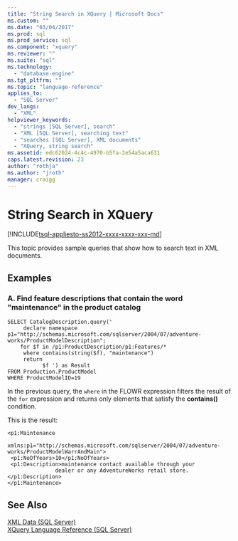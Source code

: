 ```yaml
---
title: "String Search in XQuery | Microsoft Docs"
ms.custom: ""
ms.date: "03/04/2017"
ms.prod: sql
ms.prod_service: sql
ms.component: "xquery"
ms.reviewer: ""
ms.suite: "sql"
ms.technology: 
  - "database-engine"
ms.tgt_pltfrm: ""
ms.topic: "language-reference"
applies_to: 
  - "SQL Server"
dev_langs: 
  - "XML"
helpviewer_keywords: 
  - "strings [SQL Server], search"
  - "XML [SQL Server], searching text"
  - "searches [SQL Server], XML documents"
  - "XQuery, string search"
ms.assetid: edc62024-4c4c-4970-b5fa-2e54a5aca631
caps.latest.revision: 23
author: "rothja"
ms.author: "jroth"
manager: craigg
---
```

# String Search in XQuery
[!INCLUDE[tsql-appliesto-ss2012-xxxx-xxxx-xxx-md](../includes/tsql-appliesto-ss2012-xxxx-xxxx-xxx-md.md)]

  This topic provides sample queries that show how to search text in XML documents.  
  
## Examples  
  
### A. Find feature descriptions that contain the word "maintenance" in the product catalog  
  
```  
SELECT CatalogDescription.query('  
     declare namespace p1="http://schemas.microsoft.com/sqlserver/2004/07/adventure-works/ProductModelDescription";  
    for $f in /p1:ProductDescription/p1:Features/*  
     where contains(string($f), "maintenance")  
     return  
           $f ') as Result  
FROM Production.ProductModel  
WHERE ProductModelID=19  
```  
  
 In the previous query, the `where` in the FLOWR expression filters the result of the `for` expression and returns only elements that satisfy the **contains()** condition.  
  
 This is the result:  
  
```  
<p1:Maintenance     
      xmlns:p1="http://schemas.microsoft.com/sqlserver/2004/07/adventure-works/ProductModelWarrAndMain">  
 <p1:NoOfYears>10</p1:NoOfYears>  
 <p1:Description>maintenance contact available through your   
               dealer or any AdventureWorks retail store.</p1:Description>  
</p1:Maintenance>  
```  
  
## See Also  
 [XML Data &#40;SQL Server&#41;](../relational-databases/xml/xml-data-sql-server.md)   
 [XQuery Language Reference &#40;SQL Server&#41;](../xquery/xquery-language-reference-sql-server.md)  
  
  
